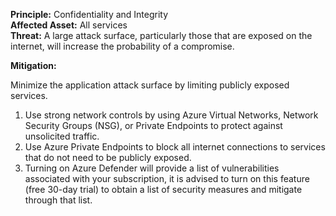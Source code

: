 **Principle:** Confidentiality and Integrity  
**Affected Asset:** All services  
**Threat:** A large attack surface, particularly those that are exposed on the internet, will increase the probability of a compromise.

**Mitigation:**

Minimize the application attack surface by limiting publicly exposed services.

1. Use strong network controls by using Azure Virtual Networks, Network Security Groups (NSG), or Private Endpoints to protect against unsolicited traffic.
2. Use Azure Private Endpoints to block all internet connections to services that do not need to be publicly exposed.
3. Turning on Azure Defender will provide a list of vulnerabilities associated with your subscription, it is advised to turn on this feature (free 30-day trial) to obtain a list of security measures and mitigate through that list.
